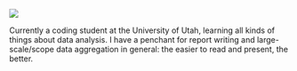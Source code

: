 ![](https://komarev.com/ghpvc/?username=mrneuenschwander&color=red&style=for-the-badge&label=VISITS+TO+THIS+PAGE)

Currently a coding student at the University of Utah, learning all kinds of things about data analysis. I have a penchant for report writing and large-scale/scope data aggregation in general: the easier to read and present, the better.
<!--
**mrneuenschwander/mrneuenschwander** is a ✨ _special_ ✨ repository because its `README.md` (this file) appears on your GitHub profile.

Here are some ideas to get you started:

- 🔭 I’m currently working on ...
- 🌱 I’m currently learning ...
- 👯 I’m looking to collaborate on ...
- 🤔 I’m looking for help with ...
- 💬 Ask me about ...
- 📫 How to reach me: ...
- 😄 Pronouns: ...
- ⚡ Fun fact: ...
-->
